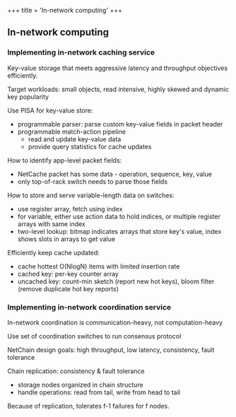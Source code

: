 +++
title = 'In-network computing'
+++

## In-network computing
### Implementing in-network caching service
Key-value storage that meets aggressive latency and throughput objectives efficiently.

Target workloads: small objects, read intensive, highly skewed and dynamic key popularity

Use PISA for key-value store:
- programmable parser: parse custom key-value fields in packet header
- programmable match-action pipeline
  - read and update key-value data
  - provide query statistics for cache updates

How to identify app-level packet fields:
- NetCache packet has some data - operation, sequence, key, value
- only top-of-rack switch needs to parse those fields

How to store and serve variable-length data on switches:
- use register array, fetch using index
- for variable, either use action data to hold indices, or multiple register arrays with same index
- two-level lookup: bitmap indicates arrays that store key's value, index shows slots in arrays to get value

Efficiently keep cache updated:
- cache hottest O(NlogN) items with limited insertion rate
- cached key: per-key counter array
- uncached key: count-min sketch (report new hot keys), bloom filter (remove duplicate hot key reports)

### Implementing in-network coordination service
In-network coordination is communication-heavy, not computation-heavy

Use set of coordination switches to run consensus protocol

NetChain design goals: high throughput, low latency, consistency, fault tolerance

Chain replication: consistency & fault tolerance
- storage nodes organized in chain structure
- handle operations: read from tail, write from head to tail

Because of replication, tolerates f-1 failures for f nodes.
